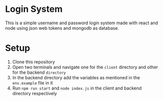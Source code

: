 # Login System

This is a simple username and password login system made with react and node using json web tokens and mongodb as database.

# Setup

1. Clone this repository
2. Open two terminals and navigate one for the `client` directory and other for the backend `directory`
3. In the backend directory add the variables as mentioned in the `env.example` file in it
4. Run `npm run start` and `node index.js` in the client and backend directory respectively

